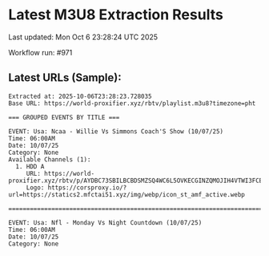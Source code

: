 # Latest M3U8 Extraction Results

Last updated: Mon Oct  6 23:28:24 UTC 2025

Workflow run: #971

## Latest URLs (Sample):
```
Extracted at: 2025-10-06T23:28:23.728035
Base URL: https://world-proxifier.xyz/rbtv/playlist.m3u8?timezone=pht

=== GROUPED EVENTS BY TITLE ===

EVENT: Usa: Ncaa - Willie Vs Simmons Coach'S Show (10/07/25)
Time: 06:00AM
Date: 10/07/25
Category: None
Available Channels (1):
  1. HDD A
     URL: https://world-proxifier.xyz/rbtv/p/AYDBC73SBILBCBDSMZSQ4WC6L5OVKECGINZQMOJIH4VTWI3FCESCIOSZCVABIY2YL5DXG732MVVWI732MVSGW33TCEAAGBAAAQEQQ437PJSWA43ENFYWI/index.m3u8
     Logo: https://corsproxy.io/?url=https://statics2.mfctai51.xyz/img/webp/icon_st_amf_active.webp

================================================================================

EVENT: Usa: Nfl - Monday Vs Night Countdown (10/07/25)
Time: 06:00AM
Date: 10/07/25
Category: None
```
